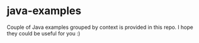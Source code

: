 # java-examples

Couple of Java examples grouped by context is provided in this repo. I hope they could be useful for you :)

